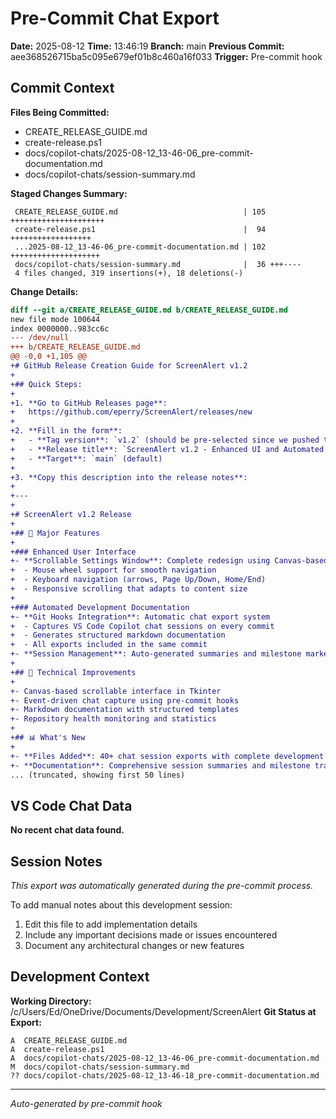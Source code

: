 # Pre-Commit Chat Export

**Date:** 2025-08-12
**Time:** 13:46:19
**Branch:** main
**Previous Commit:** aee368526715ba5c095e679ef01b8c460a16f033
**Trigger:** Pre-commit hook

## Commit Context

**Files Being Committed:**
- CREATE_RELEASE_GUIDE.md
- create-release.ps1
- docs/copilot-chats/2025-08-12_13-46-06_pre-commit-documentation.md
- docs/copilot-chats/session-summary.md

**Staged Changes Summary:**
```
 CREATE_RELEASE_GUIDE.md                            | 105 +++++++++++++++++++++
 create-release.ps1                                 |  94 ++++++++++++++++++
 ...2025-08-12_13-46-06_pre-commit-documentation.md | 102 ++++++++++++++++++++
 docs/copilot-chats/session-summary.md              |  36 +++----
 4 files changed, 319 insertions(+), 18 deletions(-)
```

**Change Details:**
```diff
diff --git a/CREATE_RELEASE_GUIDE.md b/CREATE_RELEASE_GUIDE.md
new file mode 100644
index 0000000..983cc6c
--- /dev/null
+++ b/CREATE_RELEASE_GUIDE.md
@@ -0,0 +1,105 @@
+# GitHub Release Creation Guide for ScreenAlert v1.2
+
+## Quick Steps:
+
+1. **Go to GitHub Releases page**: 
+   https://github.com/eperry/ScreenAlert/releases/new
+
+2. **Fill in the form**:
+   - **Tag version**: `v1.2` (should be pre-selected since we pushed the tag)
+   - **Release title**: `ScreenAlert v1.2 - Enhanced UI and Automated Documentation`
+   - **Target**: `main` (default)
+
+3. **Copy this description into the release notes**:
+
+---
+
+# ScreenAlert v1.2 Release
+
+## 🎉 Major Features
+
+### Enhanced User Interface
+- **Scrollable Settings Window**: Complete redesign using Canvas-based scrolling
+  - Mouse wheel support for smooth navigation  
+  - Keyboard navigation (arrows, Page Up/Down, Home/End)
+  - Responsive scrolling that adapts to content size
+
+### Automated Development Documentation  
+- **Git Hooks Integration**: Automatic chat export system
+  - Captures VS Code Copilot chat sessions on every commit
+  - Generates structured markdown documentation
+  - All exports included in the same commit
+- **Session Management**: Auto-generated summaries and milestone markers
+
+## 🔧 Technical Improvements
+
+- Canvas-based scrollable interface in Tkinter
+- Event-driven chat capture using pre-commit hooks  
+- Markdown documentation with structured templates
+- Repository health monitoring and statistics
+
+## 📊 What's New
+
+- **Files Added**: 40+ chat session exports with complete development history
+- **Documentation**: Comprehensive session summaries and milestone tracking
... (truncated, showing first 50 lines)
```

## VS Code Chat Data

**No recent chat data found.**


## Session Notes

*This export was automatically generated during the pre-commit process.*

To add manual notes about this development session:
1. Edit this file to add implementation details
2. Include any important decisions made or issues encountered
3. Document any architectural changes or new features

## Development Context

**Working Directory:** /c/Users/Ed/OneDrive/Documents/Development/ScreenAlert
**Git Status at Export:**
```
A  CREATE_RELEASE_GUIDE.md
A  create-release.ps1
A  docs/copilot-chats/2025-08-12_13-46-06_pre-commit-documentation.md
M  docs/copilot-chats/session-summary.md
?? docs/copilot-chats/2025-08-12_13-46-18_pre-commit-documentation.md
```

---
*Auto-generated by pre-commit hook*
